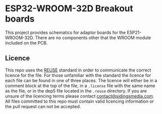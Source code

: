 <!-- 
SPDX-FileCopyrightText: Copyright (c) 2021-2022 Sidings Media 

SPDX-License-Identifier: MIT
-->
# ESP32-WROOM-32D Breakout boards
This project provides schematics for adaptor boards for the
ESP21-WROOM-32D. There are no components other that the WROOM module
included on the PCB.

## Licence
This repo uses the [REUSE](https://reuse.software) standard in order to
communicate the correct licence for the file. For those unfamiliar with
the standard the licence for each file can be found in one of three
places. The licence will either be in a comment block at the top of the
file, in a `.license` file with the same name as the file, or in the
dep5 file located in the `.reuse` directory. If you are unsure of the
licencing terms please contact
[contact@sidingsmedia.com](mailto:contact@sidingsmedia.com?subject=SMRC%20Licence).
All files committed to this repo must contain valid licencing
information or the pull request can not be accepted.
